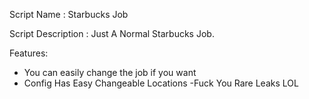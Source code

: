 Script Name : Starbucks Job

Script Description : 
Just A Normal Starbucks Job.

Features:
- You can easily  change the job if you want 
- Config Has Easy Changeable Locations
-Fuck You Rare Leaks LOL